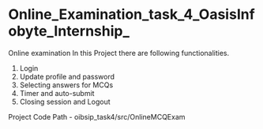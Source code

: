 # Online_Examination_task_4_OasisInfobyte_Internship_
Online examination
In this Project there are following functionalities.
1. Login 
2. Update profile and password 
3. Selecting answers for MCQs
4. Timer and auto-submit 
5. Closing session and Logout

Project Code Path -  oibsip_task4/src/OnlineMCQExam


 
